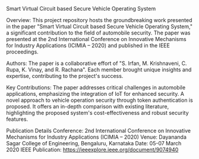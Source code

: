 Smart Virtual Circuit based Secure Vehicle Operating System

Overview:
This project repository hosts the groundbreaking work presented in the paper "Smart Virtual Circuit based Secure Vehicle Operating System," a significant contribution to the field of automobile security. The paper was presented at the 2nd International Conference on Innovative Mechanisms for Industry Applications (ICIMIA – 2020) and published in the IEEE proceedings.

Authors:
The paper is a collaborative effort of "S. Irfan, M. Krishnaveni, C. Rupa, K. Vinay, and R. Rachana". Each member brought unique insights and expertise, contributing to the project's success.

Key Contributions:
The paper addresses critical challenges in automobile applications, emphasizing the integration of IoT for enhanced security.
A novel approach to vehicle operation security through token authentication is proposed.
It offers an in-depth comparison with existing literature, highlighting the proposed system's cost-effectiveness and robust security features.

Publication Details
Conference: 2nd International Conference on Innovative Mechanisms for Industry Applications (ICIMIA – 2020)
Venue: Dayananda Sagar College of Engineering, Bengaluru, Karnataka
Date: 05-07 March 2020
IEEE Publication: https://ieeexplore.ieee.org/document/9074940

